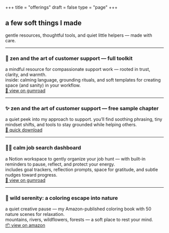 +++
title = "offerings"
draft = false
type = "page"
+++

## a few soft things I made

gentle resources, thoughtful tools, and quiet little helpers — made with care.

---

### 🧰 zen and the art of customer support — full toolkit  
a mindful resource for compassionate support work — rooted in trust, clarity, and warmth.  
inside: calming language, grounding rituals, and soft templates for creating space (and sanity) in your workflow.  
[🌿 view on gumroad](https://gum.new/gum/cmawsqj8v001b03l18e7k4qpz)

---

### ✨ zen and the art of customer support — free sample chapter  
a quiet peek into my approach to support. you’ll find soothing phrasing, tiny mindset shifts, and tools to stay grounded while helping others.  
[🌿 quick download](https://gum.new/gum/cmawrui6z000x03l1bmekfw6i)

---

### 🧘‍♀️ calm job search dashboard  
a Notion workspace to gently organize your job hunt — with built-in reminders to pause, reflect, and protect your energy.  
includes goal trackers, reflection prompts, space for gratitude, and subtle nudges toward progress.  
[🌿 view on gumroad](https://steadyspace.gumroad.com/l/calmjobdashboard)

---

### 🎨 wild serenity: a coloring escape into nature  
a quiet creative pause — my Amazon-published coloring book with 50 nature scenes for relaxation.  
mountains, rivers, wildflowers, forests — a soft place to rest your mind.  
[📦 view on amazon](https://a.co/d/gyfYdS7)
